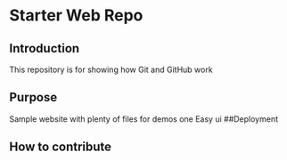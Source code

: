 # Starter Web Repo
## Introduction
This repository is for showing how Git and GitHub work

## Purpose

Sample website with plenty of files for demos
one
Easy ui
##Deployment

## How to contribute
